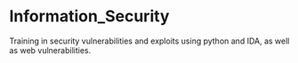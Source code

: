 # Information_Security
Training in security vulnerabilities and exploits using python and IDA, as well as web vulnerabilities. 
